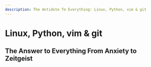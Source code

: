 ```yaml
---
description: The Antidote To Everything: Linux, Python, vim & git
---
```


# Linux, Python, vim & git
## The Answer to Everything From Anxiety to Zeitgeist

